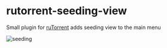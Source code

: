 # rutorrent-seeding-view
Small plugin for <a href="https://github.com/Novik/ruTorrent">ruTorrent</a> adds seeding view to the main menu

![seeding](https://cloud.githubusercontent.com/assets/422402/7599452/93ff91ee-f91b-11e4-825c-dd736be4b393.png)
